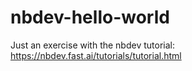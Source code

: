 # nbdev-hello-world
Just an exercise with the nbdev tutorial: https://nbdev.fast.ai/tutorials/tutorial.html
